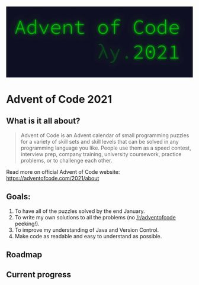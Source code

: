 <p align="center">
   <img src="https://github.com/mtsochacki/advent-of-code/blob/wip-readme/2021/extras/aoc2021.gif" />
</p>

# Advent of Code 2021
## What is it all about?

> Advent of Code is an Advent calendar of small programming puzzles for a variety of skill sets and skill levels that can be solved in any programming language you like. People use them as a speed contest, interview prep, company training, university coursework, practice problems, or to challenge each other.

Read more on official Advent of Code website: https://adventofcode.com/2021/about

## Goals:
1. To have all of the puzzles solved by the end January.
2. To write my own solutions to all the problems (no [/r/adventofcode](https://www.reddit.com/r/adventofcode/) peeking!).
3. To improve my understanding of Java and Version Control.
4. Make code as readable and easy to understand as possible.

## Roadmap
## Current progress